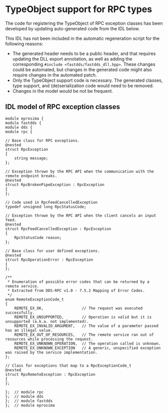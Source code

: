 # TypeObject support for RPC types

The code for registering the TypeObject of RPC exception classes has been developed by updating
auto-generated code from the IDL below.

This IDL has not been included in the automatic regeneration script for the following reasons:

* The generated header needs to be a public header, and that requires updating the DLL export
  annotation, as well as adding the corresponding `#include <fastdds/fastdds_dll.hpp>`.
  These changes could be automated, but changes in the generated code might also require changes
  in the automated patch.
* Only the TypeObject support code is necessary.
  The generated classes, type support, and (de)serialization code would need to be removed.
* Changes in the model would be not be frequent.

## IDL model of RPC exception classes

```
module eprosima {
module fastdds {
module dds {
module rpc {

// Base class for RPC exceptions.
@nested
struct RpcException
{
    string message;
};

// Exception thrown by the RPC API when the communication with the remote endpoint breaks.
@nested
struct RpcBrokenPipeException : RpcException
{
};

// Code used in RpcFeedCancelledException
typedef unsigned long RpcStatusCode;

// Exception thrown by the RPC API when the client cancels an input feed.
@nested
struct RpcFeedCancelledException : RpcException
{
    RpcStatusCode reason;
};

// Base class for user defined exceptions.
@nested
struct RpcOperationError : RpcException
{
};

/**
 * Enumeration of possible error codes that can be returned by a remote service.
 * Extracted from DDS-RPC v1.0 - 7.5.2 Mapping of Error Codes.
 */
enum RemoteExceptionCode_t
{
    REMOTE_EX_OK,                 // The request was executed successfully.
    REMOTE_EX_UNSUPPORTED,        // Operation is valid but it is unsupported (a.k.a. not implemented).
    REMOTE_EX_INVALID_ARGUMENT,   // The value of a parameter passed has an illegal value.
    REMOTE_EX_OUT_OF_RESOURCES,   // The remote service ran out of resources while processing the request.
    REMOTE_EX_UNKNOWN_OPERATION,  // The operation called is unknown.
    REMOTE_EX_UNKNOWN_EXCEPTION   // A generic, unspecified exception was raised by the service implementation.
};

// Class for exceptions that map to a RpcExceptionCode_t
@nested
struct RpcRemoteException : RpcException
{
};

};  // module rpc
};  // module dds
};  // module fastdds
};  // module eprosima

```
